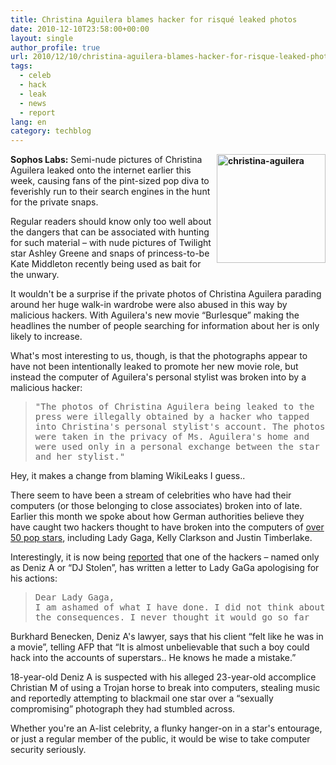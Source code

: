 ```yaml
---
title: Christina Aguilera blames hacker for risqué leaked photos
date: 2010-12-10T23:58:00+00:00
layout: single
author_profile: true
url: 2010/12/10/christina-aguilera-blames-hacker-for-risque-leaked-photos/
tags:
  - celeb
  - hack
  - leak
  - news
  - report
lang: en
category: techblog
---
```

**[<img title="christina-aguilera" border="0" alt="christina-aguilera" align="right" src="http://lh6.ggpht.com/_vaUVXcmC3OI/TQK3opOlsYI/AAAAAAAADfE/v347ViYFbhA/christina-aguilera_thumb%5B3%5D.jpg?imgmax=800" width="174" height="174" />](http://lh6.ggpht.com/_vaUVXcmC3OI/TQK3lC9DJZI/AAAAAAAADfA/viqgohMWGoI/s1600-h/christina-aguilera%5B5%5D.jpg)Sophos Labs:** Semi-nude pictures of Christina Aguilera leaked onto the internet earlier this week, causing fans of the pint-sized pop diva to feverishly run to their search engines in the hunt for the private snaps.

Regular readers should know only too well about the dangers that can be associated with hunting for such material – with nude pictures of Twilight star Ashley Greene and snaps of princess-to-be Kate Middleton recently being used as bait for the unwary.

It wouldn't be a surprise if the private photos of Christina Aguilera parading around her huge walk-in wardrobe were also abused in this way by malicious hackers. With Aguilera's new movie “Burlesque” making the headlines the number of people searching for information about her is only likely to increase.

What's most interesting to us, though, is that the photographs appear to have not been intentionally leaked to promote her new movie role, but instead the computer of Aguilera's personal stylist was broken into by a malicious hacker:

> <tt>"The photos of Christina Aguilera being leaked to the press were illegally obtained by a hacker who tapped into Christina's personal stylist's account. The photos were taken in the privacy of Ms. Aguilera's home and were used only in a personal exchange between the star and her stylist."</tt>

Hey, it makes a change from blaming WikiLeaks I guess..

There seem to have been a stream of celebrities who have had their computers (or those belonging to close associates) broken into of late. Earlier this month we spoke about how German authorities believe they have caught two hackers thought to have broken into the computers of <a href="http://boelectronic.blogspot.com/2010/12/hackers-use-malware-to-break-into.html" target="_blank">over 50 pop stars</a>, including Lady Gaga, Kelly Clarkson and Justin Timberlake.

Interestingly, it is now being [reported](http://www.guardian.co.uk/music/2010/dec/09/hacker-sorry-lady-gaga-justin-timberlake) that one of the hackers – named only as Deniz A or “DJ Stolen”, has written a letter to Lady GaGa apologising for his actions:

> <tt>Dear Lady Gaga, <br />I am ashamed of what I have done. I did not think about the consequences. I never thought it would go so far</tt>

Burkhard Benecken, Deniz A's lawyer, says that his client “felt like he was in a movie”, telling AFP that “It is almost unbelievable that such a boy could hack into the accounts of superstars.. He knows he made a mistake.”

18-year-old Deniz A is suspected with his alleged 23-year-old accomplice Christian M of using a Trojan horse to break into computers, stealing music and reportedly attempting to blackmail one star over a “sexually compromising” photograph they had stumbled across.

Whether you're an A-list celebrity, a flunky hanger-on in a star's entourage, or just a regular member of the public, it would be wise to take computer security seriously.